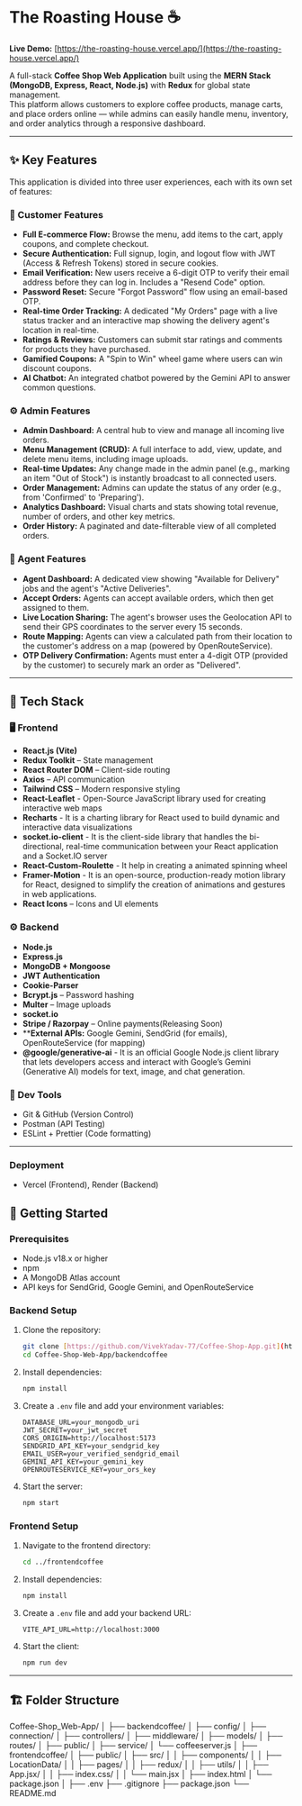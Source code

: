 # The Roasting House ☕

**Live Demo:** [https://the-roasting-house.vercel.app/](https://the-roasting-house.vercel.app/)

A full-stack **Coffee Shop Web Application** built using the **MERN Stack (MongoDB, Express, React, Node.js)** with **Redux** for global state management.  
This platform allows customers to explore coffee products, manage carts, and place orders online — while admins can easily handle menu, inventory, and order analytics through a responsive dashboard.

---
## ✨ Key Features

This application is divided into three user experiences, each with its own set of features:

### 👤 Customer Features
* **Full E-commerce Flow:** Browse the menu, add items to the cart, apply coupons, and complete checkout.
* **Secure Authentication:** Full signup, login, and logout flow with JWT (Access & Refresh Tokens) stored in secure cookies.
* **Email Verification:** New users receive a 6-digit OTP to verify their email address before they can log in. Includes a "Resend Code" option.
* **Password Reset:** Secure "Forgot Password" flow using an email-based OTP.
* **Real-time Order Tracking:** A dedicated "My Orders" page with a live status tracker and an interactive map showing the delivery agent's location in real-time.
* **Ratings & Reviews:** Customers can submit star ratings and comments for products they have purchased.
* **Gamified Coupons:** A "Spin to Win" wheel game where users can win discount coupons.
* **AI Chatbot:** An integrated chatbot powered by the Gemini API to answer common questions.

### ⚙️ Admin Features
* **Admin Dashboard:** A central hub to view and manage all incoming live orders.
* **Menu Management (CRUD):** A full interface to add, view, update, and delete menu items, including image uploads.
* **Real-time Updates:** Any change made in the admin panel (e.g., marking an item "Out of Stock") is instantly broadcast to all connected users.
* **Order Management:** Admins can update the status of any order (e.g., from 'Confirmed' to 'Preparing').
* **Analytics Dashboard:** Visual charts and stats showing total revenue, number of orders, and other key metrics.
* **Order History:** A paginated and date-filterable view of all completed orders.

### 🛵 Agent Features
* **Agent Dashboard:** A dedicated view showing "Available for Delivery" jobs and the agent's "Active Deliveries".
* **Accept Orders:** Agents can accept available orders, which then get assigned to them.
* **Live Location Sharing:** The agent's browser uses the Geolocation API to send their GPS coordinates to the server every 15 seconds.
* **Route Mapping:** Agents can view a calculated path from their location to the customer's address on a map (powered by OpenRouteService).
* **OTP Delivery Confirmation:** Agents must enter a 4-digit OTP (provided by the customer) to securely mark an order as "Delivered".
---

## 🚀 Tech Stack

### 🖥️ Frontend
- **React.js (Vite)**
- **Redux Toolkit** – State management
- **React Router DOM** – Client-side routing
- **Axios** – API communication
- **Tailwind CSS** – Modern responsive styling
- **React-Leaflet** - Open-Source JavaScript library used for creating interactive web maps
- **Recharts** - It is a charting library for React used to build dynamic and interactive data visualizations
- **socket.io-client** - It is the client-side library that handles the bi-directional, real-time communication between your React application and a Socket.IO server
- **React-Custom-Roulette** - It help in creating a animated spinning wheel
- **Framer-Motion** - It is an open-source, production-ready motion library for React, designed to simplify the creation of animations and gestures in web applications.
- **React Icons** – Icons and UI elements

### ⚙️ Backend
- **Node.js**
- **Express.js**
- **MongoDB + Mongoose**
- **JWT Authentication**
- **Cookie-Parser**
- **Bcrypt.js** – Password hashing
- **Multer** – Image uploads
- **socket.io**
- **Stripe / Razorpay** – Online payments(Releasing Soon)
- ****External APIs:** Google Gemini, SendGrid (for emails), OpenRouteService (for mapping)
- **@google/generative-ai** - It is an official Google Node.js client library that lets developers access and interact with Google’s Gemini (Generative AI) models for text, image, and       chat generation.

### 🧰 Dev Tools
- Git & GitHub (Version Control)
- Postman (API Testing)
- ESLint + Prettier (Code formatting)
  
---

### Deployment
 - Vercel (Frontend), Render (Backend)
   
## 🚀 Getting Started

### Prerequisites
* Node.js v18.x or higher
* npm
* A MongoDB Atlas account
* API keys for SendGrid, Google Gemini, and OpenRouteService
### Backend Setup

1.  Clone the repository:
    ```bash
    git clone [https://github.com/VivekYadav-77/Coffee-Shop-App.git](https://github.com/VivekYadav-77/Coffee-Shop-Web-App.git)
    cd Coffee-Shop-Web-App/backendcoffee
    ```
2.  Install dependencies:
    ```bash
    npm install
    ```
3.  Create a `.env` file and add your environment variables:
    ```
    DATABASE_URL=your_mongodb_uri
    JWT_SECRET=your_jwt_secret
    CORS_ORIGIN=http://localhost:5173
    SENDGRID_API_KEY=your_sendgrid_key
    EMAIL_USER=your_verified_sendgrid_email
    GEMINI_API_KEY=your_gemini_key
    OPENROUTESERVICE_KEY=your_ors_key
    ```
4.  Start the server:
    ```bash
    npm start
    ```

### Frontend Setup

1.  Navigate to the frontend directory:
    ```bash
    cd ../frontendcoffee
    ```
2.  Install dependencies:
    ```bash
    npm install
    ```
3.  Create a `.env` file and add your backend URL:
    ```
    VITE_API_URL=http://localhost:3000
    ```
4.  Start the client:
    ```bash
    npm run dev
    ```

---

## 🏗️ Folder Structure

Coffee-Shop_Web-App/
│
├── backendcoffee/
│ ├── config/
│ ├── connection/
│ ├── controllers/
│ ├── middleware/
│ ├── models/
│ ├── routes/
│ ├── public/
│ ├── service/
│ └── coffeeserver.js
│
├── frontendcoffee/
│ ├── public/
│ ├── src/
│ │ ├── components/
│ │ ├── LocationData/
│ │ ├── pages/
│ │ ├── redux/
│ │ ├── utils/
│ │ ├── App.jsx/
│ │ ├── index.css/
│ │ └── main.jsx
│ ├── index.html
│ └── package.json
│
├── .env
├── .gitignore
├── package.json
└── README.md

